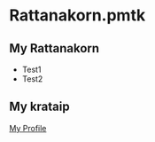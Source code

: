 # Rattanakorn.pmtk
## My Rattanakorn
* Test1
* Test2
## My krataip

[My Profile](https://krataip.github.io/Rattanakorn.pmtk/assign1)

